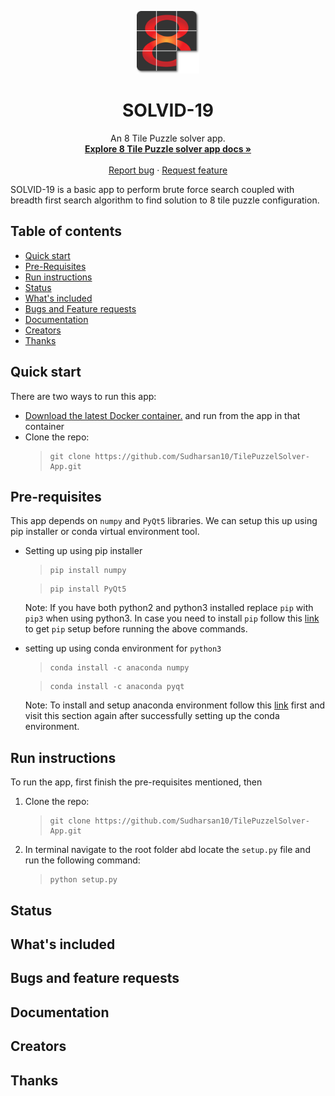 
<p align="center">
  <a href="https://github.com/Sudharsan10/TilePuzzelSolver-App">
    <img src=".\img\logo\logo4.png" width="100px" alt="Logo">
  </a>  
</p>

<h1 align="center"> SOLVID-19 </h1>

<p align="center">
  An 8 Tile Puzzle solver app.  
  <br>
    <a href="https://getbootstrap.com/docs/4.5/"><strong>Explore 8 Tile Puzzle solver app docs »</strong></a>
    <br>
    <br>
    <a href="https://github.com/twbs/bootstrap/issues/new?template=bug.md">Report bug</a>
    ·
    <a href="https://github.com/twbs/bootstrap/issues/new?template=feature.md&labels=feature">Request feature</a>    
</p>


SOLVID-19 is a basic app to perform brute force search coupled with breadth first search algorithm to find solution 
to 8 tile puzzle configuration.

## Table of contents
- [Quick start](#quick-start)
- [Pre-Requisites](#pre-requisites)
- [Run instructions](#run-instructions)
- [Status](#status)
- [What's included](#whats-included)
- [Bugs and Feature requests](#bugs-and-feature-requests)
- [Documentation](#documentation)
- [Creators](#creators)
- [Thanks](#thanks)

## Quick start
There are two ways to run this app: 
- [Download the latest Docker container.]() and run from the app in that container
- Clone the repo: 
    > ```
    > git clone https://github.com/Sudharsan10/TilePuzzelSolver-App.git
    > ```

## Pre-requisites
This app depends on ```numpy``` and ```PyQt5``` libraries. We can setup this up using pip installer or conda virtual environment tool.

- Setting up using pip installer
    > ```
    > pip install numpy
    >```
    
    > ```
    > pip install PyQt5 
    Note: If you have both python2 and python3 installed replace ```pip``` with ```pip3``` when using python3. In case you need to install
    ```pip``` follow this [link](#https://pip.pypa.io/en/stable/installing/) to get ```pip``` setup before running the above commands.
    
- setting up using conda environment for ```python3```     
    > ```
    > conda install -c anaconda numpy
    >```
    
    > ```
    > conda install -c anaconda pyqt
    > ```
    Note: To install and setup anaconda environment follow this [link](#https://docs.anaconda.com/anaconda/install/) first and visit this section again after successfully setting up the conda environment.

## Run instructions
To run the app, first finish the pre-requisites mentioned, then
1. Clone the repo: 
    > ```
    > git clone https://github.com/Sudharsan10/TilePuzzelSolver-App.git
    > ```
2. In terminal navigate to the root folder abd locate the ```setup.py``` file and run the following command:
    > ```
    > python setup.py
    > ```


## Status

## What's included

## Bugs and feature requests

## Documentation



## Creators

## Thanks

